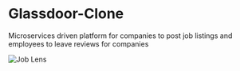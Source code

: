 # Glassdoor-Clone
Microservices driven platform for companies to post job listings and employees to leave reviews for companies

![Job Lens](https://github.com/SinghVikram97/Job-Lens/assets/18444000/f1e87f8b-ea05-4005-9d50-dd82742ffac9)
